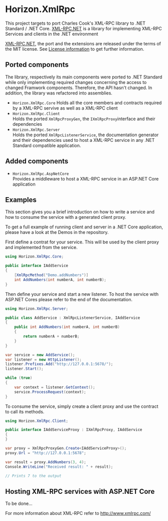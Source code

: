 # Horizon.XmlRpc
This project targets to port Charles Cook's XML-RPC library to .NET Standard / .NET Core. [XML-RPC.NET](http://xml-rpc.net/) is a library for implementing XML-RPC Services and clients in the .NET environment

[XML-RPC.NET](http://xml-rpc.net/), the port and the extensions are released under the terms of the MIT license. See [License information](LICENSE.md) to get further information.

## Ported components
The library, respectively its main components were ported to .NET Standard while only implementing required changes concerning the access to changed Framwork components. Therefore, the API hasn't changed. In addition, the library was refactored into assemblies.
* `Horizon.XmlRpc.Core`
  Holds all the core members and contracts required by a XML-RPC servive as well as a XML-RPC client
* `Horizon.XmlRpc.Client`  
  Holds the ported `XmlRpcProxyGen`, the `IXmlRpcProxy`interface and their dependencies
* `Horizon.XmlRpc.Server`  
  Holds the ported `XmlRpcListenerService`, the documentation generator and their dependencies used to host a XML-RPC service in any .NET Standard compatible application.

## Added components
* `Horizon.XmlRpc.AspNetCore`  
Provides a middleware to host a XML-RPC service in an ASP.NET Core application

## Examples
This section gives you a brief introduction on how to write a service and how to consume the service with a generated client proxy.

To get a full example of running client and server in a .NET Core application, please have a look at the Demos in the repository.

First define a contrat for your service. This will be used by the client proxy and implemented from the service.

```C#
using Horizon.XmlRpc.Core;

public interface IAddService
{
    [XmlRpcMethod("Demo.addNumbers")]
    int AddNumbers(int numberA, int numberB);
}
```

Then define your service and start a new listener. To host the service with ASP.NET Cores please refer to the end of the documentation. 

```C#
using Horizon.XmlRpc.Server;

public class AddService : XmlRpcListenerService, IAddService
{
    public int AddNumbers(int numberA, int numberB)
    {
        return numberA + numberB;
    }
}

var service = new AddService();
var listener = new HttpListener();
listener.Prefixes.Add("http://127.0.0.1:5678/");
listener.Start();

while (true)
{
    var context = listener.GetContext();
    service.ProcessRequest(context);
}
```

To consume the service, simply create a client proxy and use the contract to call its methods.

``` C#
using Horizon.XmlRpc.Client;

public interface IAddServiceProxy : IXmlRpcProxy, IAddService
{
}

var proxy = XmlRpcProxyGen.Create<IAddServiceProxy>();
proxy.Url = "http://127.0.0.1:5678";

var result = proxy.AddNumbers(3, 4);
Console.WriteLine("Received result: " + result);

// Prints 7 to the output
```

## Hosting XML-RPC services with ASP.NET Core
To be done...

For more information about XML-RPC refer to http://www.xmlrpc.com/
